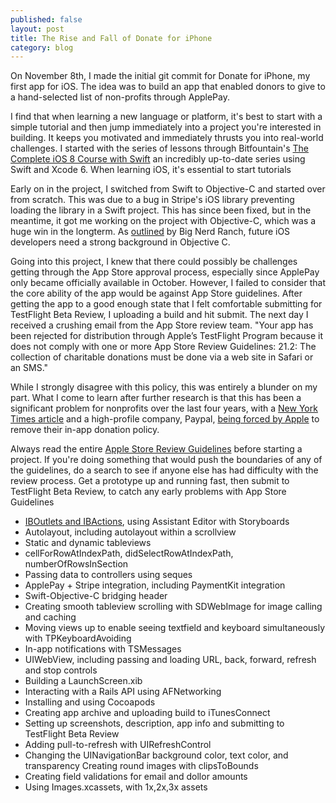 ```yaml
---
published: false
layout: post
title: The Rise and Fall of Donate for iPhone
category: blog
---
```


On November 8th, I made the initial git commit for Donate for iPhone, my first app for iOS. The idea was to build an app that enabled donors to give to a hand-selected list of non-profits through ApplePay.

I find that when learning a new language or platform, it's best to start with a simple tutorial and then jump immediately into a project you're interested in building. It keeps you motivated and immediately thrusts you into real-world challenges. I started with the series of lessons through Bitfountain's [The Complete iOS 8 Course with Swift](http://bitfountain.io/course/complete-ios8/) an incredibly up-to-date series using Swift and Xcode 6. When learning iOS, it's essential to start tutorials

Early on in the project, I switched from Swift to Objective-C and started over from scratch. This was due to a bug in Stripe's iOS library preventing loading the library in a Swift project. This has since been fixed, but in the meantime, it got me working on the project with Objective-C, which was a huge win in the longterm. As [outlined](http://www.bignerdranch.com/blog/ios-developers-need-to-know-objective-c/) by Big Nerd Ranch, future iOS developers need a strong background in Objective C.

Going into this project, I knew that there could possibly be challenges getting through the App Store approval process, especially since ApplePay only became officially available in October. However, I failed to consider that the core ability of the app would be against App Store guidelines. After getting the app to a good enough state that I felt comfortable submitting for TestFlight Beta Review, I uploading a build and hit submit. The next day I received a crushing email from the App Store review team. "Your app has been rejected for distribution through Apple’s TestFlight Program because it does not comply with one or more App Store Review Guidelines: 21.2: The collection of charitable donations must be done via a web site in Safari or an SMS."

While I strongly disagree with this policy, this was entirely a blunder on my part. What I come to learn after further research is that this has been a significant problem for nonprofits over the last four years, with a [New York Times article](http://www.nytimes.com/2010/12/09/technology/09charity.html) and a high-profile company, Paypal, [being forced by Apple](http://gizmodo.com/5703765/why-does-apple-make-being-a-charitable-app-so-hard) to remove their in-app donation policy.

Always read the entire [Apple Store Review Guidelines](https://developer.apple.com/app-store/review/guidelines/) before starting a project. If you're doing something that would push the boundaries of any of the guidelines, do a search to see if anyone else has had difficulty with the review process. Get a prototype up and running fast, then submit to TestFlight Beta Review, to catch any early problems with App Store Guidelines


- [IBOutlets and IBActions](http://nshipster.com/ibaction-iboutlet-iboutletcollection/), using Assistant Editor with Storyboards
- Autolayout, including autolayout within a scrollview
- Static and dynamic tableviews
- cellForRowAtIndexPath, didSelectRowAtIndexPath, numberOfRowsInSection
- Passing data to controllers using seques
- ApplePay + Stripe integration, including PaymentKit integration
- Swift-Objective-C bridging header
- Creating smooth tableview scrolling with SDWebImage for image calling and caching
- Moving views up to enable seeing textfield and keyboard simultaneously with TPKeyboardAvoiding
- In-app notifications with TSMessages
- UIWebView, including passing and loading URL, back, forward, refresh and stop controls
- Building a LaunchScreen.xib
- Interacting with a Rails API using AFNetworking
- Installing and using Cocoapods
- Creating app archive and uploading build to iTunesConnect
- Setting up screenshots, description, app info and submitting to TestFlight Beta Review
- Adding pull-to-refresh with UIRefreshControl
- Changing the UINavigationBar background color, text color, and transparency
Creating round images with clipsToBounds
- Creating field validations for email and dollor amounts
- Using Images.xcassets, with 1x,2x,3x assets


